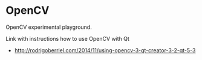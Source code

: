 # OpenCV
OpenCV experimental playground.

Link with instructions how to use OpenCV with Qt
- http://rodrigoberriel.com/2014/11/using-opencv-3-qt-creator-3-2-qt-5-3
